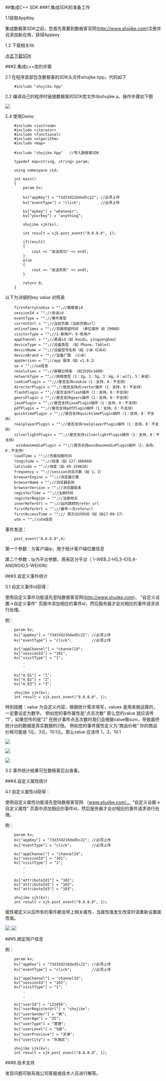 ##集成C++ SDK 
###1.集成SDK的准备工作

1.1获取AppKey

集成数极客SDK之前，您首先需要到数极客官网(<http://www.shujike.com>)注册并且添加新应用，获得Appkey

1.2 下载相关lib

[点击下载SDK](http://www.shujike.com/download/SjkAgent-c++-SDK.zip)

###2.集成c++库的步骤

2.1 在程序首部包含数极客的SDK头文件shujike.hpp，代码如下
	
		#include "shujike.hpp"

2.2 编译自己的程序时链接数极客的SDK库文件libshujike.a，操作步骤如下图

![](http://www.shujike.com/docsimg/c++_compile.png)

2.4 使用Demo

    	#include <iostream>
		#include <iterator>
		#include <functional>
		#include <algorithm>
		#include <map>

		#include "shujike.hpp"   //导入数极客SDK

		typedef map<string, string> param;

		using namespace std;

		int main()
		{
			param kv;
		
			kv["appKey"] = "73d33d216ded5c22"; //必须上传
			kv["eventType"] = "click";         //必须上传

			kv["mykey"] = "whatever";
			kv["yourkey"] = "anything";

			shujike sjk(kv);

			int result = sjk.post_event("8.8.8.8", 1);

			if(result)
			{
				cout << "发送成功" << endl;
			}
			else
			{
				cout << "发送失败" << endl;
			}

			return 0;
		}


以下为详细的key value 对照表

        firstPartyCookie = "";//数极客id      
    	sessionId = "";//会话id
    	eventType = "";//事件类型
    	currentUrl = "";//当前页面（当前页面url）
    	onlineTimes = "";//页面停留时间 （单位毫秒 如 29088）
    	visitorType = "";//1-新用户，0-老用户
    	appChannel = "";//渠道id（如 baidu，yingyongbao）
    	deviceType = "";//设备类型 （如 Phone，Tablet）
    	deviceName = "";//设备型号名称（如 小米 红米4）
    	deviceBrand = "";//设备厂商 （小米）
    	appVersion = "";//app 版本（如 v1.0.1）
    	ua = "";//ua信息
		resolution = "";//屏幕分辨率 （如1920x1080）
		networkType = "";//网络类型（1：2g，2：3g，3：4g，4：wifi，5：未知）
    	cookiePlugin = "";//是否支持cookie（1：支持，0：不支持）
    	directorPlugin = "";//是否支持director插件（1：支持，0：不支持）
		flashPlugin = "";//是否支持flash插件（1：支持，0：不支持）
    	gearsPlugin = "";//是否支持gears插件（1：支持，0：不支持）
		javaPlugin = "";//是否支持javaPlugin插件（1：支持，0：不支持）
		pdfPlugin = "";//是否支持pdfPlugin插件（1：支持，0：不支持）
    	quicktimePlugin = "";//是否支持quicktimePlugin插件（1：支持，0：不支持）
    	realplayerPlugin = "";//是否支持realplayerPlugin插件（1：支持，0：不支持）
		silverlightPlugin = "";//是否支持silverlightPlugin插件（1：支持，0：不支持）
		 windowsmediaPlugin = "";//是否支持windowsmediaPlugin插件（1：支持，0：不支持）
		loadTime = "";//页面加载时间
		longitude = "";//经度（如 127.386848）
    	latitude = "";//纬度（如 49.159826）
    	frequency = "";//session浏览次数（如 1，2）
    	browserEngine = "";//浏览器引擎
    	browserName = "";//浏览器名称
    	browserVersion = "";//浏览器版本
    	registerTime = "";//注册时间
    	registerRegion = "";//注册地点
    	innerReferUrl = "";//站内跳转的refer_url
    	firstReferUrl = "";//最早一次referurl
    	firstAccessTime = "";//	首次访问时间（如 2017-08-17）
    	utm = "";//utm信息




事件发送：

    	post_event("8.8.8.8",4)

第一个参数：为客户端ip，用于统计客户端位置信息

第二个参数：tp为平台参数，用来区分平台（ 1-WEB,2-H5,3-IOS,4-ANDROID,5-WEIXIN）



###3.自定义事件统计

3.1 自定义事件id获得：

使用自定义事件功能请先登陆数极客官网(<http://www.shujike.com>)， “自定义设置->自定义事件” 页面中添加相应的事件id，然后服务器才会对相应的事件请求进行处理。

例：

		param kv;
		kv["appKey"] = "73d33d216ded5c22"; //必须上传
		kv["eventType"] = "click";         //必须上传

		kv["appChannel"] = "channelId";
		kv["sessionId"] = "101";
		kv["visitType"] = "1";
            .
            .
            .
		kv["m_Q1"] = "1";
		kv["m_Q2"] = "2";
		kv["m_Q3"] = "3";

		shujike sjk(kv);
		int result = sjk.post_event("8.8.8.8", 1);


特别提醒：value 为自定义内容，根据统计需求填写，values 是用来做运算的，一定要设定为数字。
例如您的事件属性是“点击次数” 那么您的value 就应该传 “1”，如果您传的是“2” 在统计事件点击次数时我们会根据value做sum，导致最终统计出的数据是真实数据的2倍。
例如您的事件属性定义为“商品价格”  你的商品价格可能是 1元，3元，10.1元，那么value 应该传 1，3，10.1

![](http://www.shujike.com/docsimg/android_guide_event1.png)

![](http://www.shujike.com/docsimg/android_guide_event3.png)

![](http://www.shujike.com/docsimg/android_guide_event2.png)

3.2 事件统计结果可在数极客后台查看。

###4.自定义属性统计

4.1 自定义属性id获得：

使用自定义属性功能请先登陆数极客官网 （www.shujike.com）， “自定义设置->自定义属性” 页面中添加相应的事件id，然后服务器才会对相应的事件请求进行处理。

例：


		param kv;
		kv["appKey"] = "73d33d216ded5c22"; //必须上传
		kv["eventType"] = "click";         //必须上传

		kv["appChannel"] = "channelId";
		kv["sessionId"] = "101";
		kv["visitType"] = "1";
            .
            .
            .
		kv["attributeId1"] = "101";
		kv["attributeId2"] = "102";
		kv["attributeId3"] = "103";

		shujike sjk(kv);
		int result = sjk.post_event("8.8.8.8", 1);
        

属性被定义以后所有的事件都会带上相关属性，当属性值发生改变时请重新设置属性值。

![](http://www.shujike.com/docsimg/android_guide_arg.png)
![](http://www.shujike.com/docsimg/android_guide_attribute.png)


###5.绑定用户信息

例：


		param kv;
		kv["appKey"] = "73d33d216ded5c22"; //必须上传
		kv["eventType"] = "click";         //必须上传

		kv["appChannel"] = "channelId";
		kv["sessionId"] = "101";
		kv["visitType"] = "1";
            .
            .
            .
		kv["userId"] = "123456";
		kv["userRegisterUrl"] = "shujike";
		kv["userGender"] = "男";
		kv["userAge"] = "25";
		kv["userType"] = "管理";
		kv["userLevel"] = "5级";
		kv["userProvince"] = "天津";
		kv["userCity"] = "东丽区";

		shujike sjk(kv);
		int result = sjk.post_event("8.8.8.8", 1);
    

###6.技术支持  

发现问题可联系我公司客服或技术人员进行解答。



